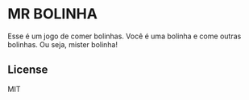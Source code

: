 # MR BOLINHA

Esse é um jogo de comer bolinhas. Você é uma bolinha e come outras
bolinhas. Ou seja, mister bolinha!

## License

MIT
